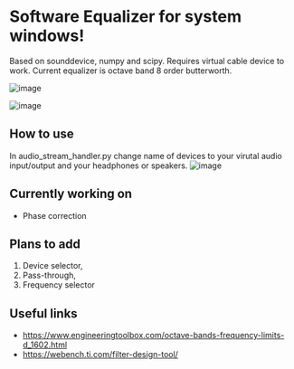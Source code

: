 # Software Equalizer for system windows! #
  Based on sounddevice, numpy and scipy. Requires virtual cable device to work. Current equalizer is octave band 8 order butterworth. 

![image](https://github.com/AdamJaworski/MicrophoneFilterApplication/assets/118479184/6cf997da-a6b2-447c-988f-28ab3585916e)

![image](https://github.com/AdamJaworski/Equalizer-for-windows/assets/118479184/daba281c-2ce4-42e4-af86-9c4dde324f0e)

## How to use ## 
  In audio_stream_handler.py change name of devices to your virutal audio input/output and your headphones or speakers.
![image](https://github.com/AdamJaworski/MicrophoneFilterApplication/assets/118479184/fae63a09-6a62-431b-bf99-748d3eb5386f)


## Currently working on ##
*  Phase correction 

## Plans to add ##
1.  Device selector,	
2.  Pass-through,	
3.  Frequency selector

## Useful links ##
*  https://www.engineeringtoolbox.com/octave-bands-frequency-limits-d_1602.html
*  https://webench.ti.com/filter-design-tool/

